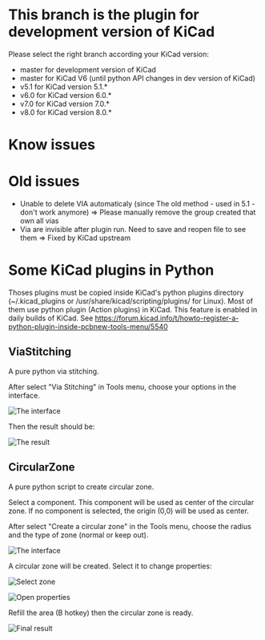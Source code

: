 # This branch is the plugin for development version of KiCad


Please select the right branch according your KiCad version:
 - master for development version of KiCad
 - master for KiCad V6 (until python API changes in dev version of KiCad)
 - v5.1 for KiCad version 5.1.*
 - v6.0 for KiCad version 6.0.*
 - v7.0 for KiCad version 7.0.*
 - v8.0 for KiCad version 8.0.*

# Know issues


# Old issues

 - Unable to delete VIA automaticaly (since The old method - used in 5.1 - don't
   work anymore) => Please manually remove the group created that own
   all vias
 - Via are invisible after plugin run. Need to save and reopen file to
   see them => Fixed by KiCad upstream



# Some KiCad plugins in Python

Thoses plugins must be copied inside KiCad's python plugins
directory (~/.kicad_plugins or /usr/share/kicad/scripting/plugins/ for
Linux).
Most of them use python plugin (Action plugins) in KiCad. This feature
is enabled in daily builds of KiCad.
See https://forum.kicad.info/t/howto-register-a-python-plugin-inside-pcbnew-tools-menu/5540


## ViaStitching

A pure python via stitching.

After select "Via Stitching" in Tools menu, choose your options in the
interface.

![The interface](images/via1.png)

Then the result should be:

![The result](images/via2.png)

## CircularZone

A pure python script to create circular zone.

Select a component. This component will be used as center of the
circular zone. If no component is selected, the origin (0,0) will be
used as center.

After select "Create a circular zone" in the Tools menu, choose the
radius and the type of zone (normal or keep out).

![The interface](images/circular1.png)

A circular zone will be created. Select it to change properties:

![Select zone](images/circular2.png)

![Open properties](images/circular3.png)

Refill the area (B hotkey) then the circular zone is ready.

![Final result](images/circular4.png)
